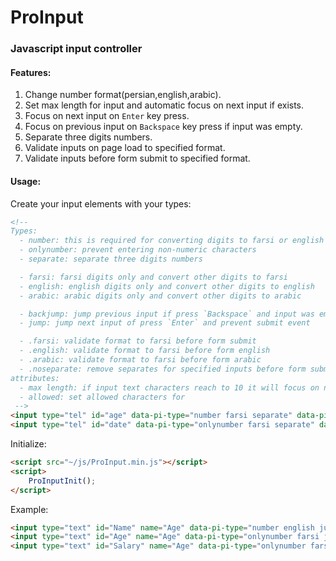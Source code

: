 # ProInput

### Javascript input controller

#### Features:

1. Change number format(persian,english,arabic).
2. Set max length for input and automatic focus on next input if exists.
3. Focus on next input on `Enter` key press.
4. Focus on previous input on `Backspace` key press if input was empty.
5. Separate three digits numbers.
6. Validate inputs on page load to specified format.
7. Validate inputs before form submit to specified format.

#### Usage:

Create your input elements with your types:
``` html
<!--
Types:
  - number: this is required for converting digits to farsi or english
  - onlynumber: prevent entering non-numeric characters
  - separate: separate three digits numbers

  - farsi: farsi digits only and convert other digits to farsi
  - english: english digits only and convert other digits to english
  - arabic: arabic digits only and convert other digits to arabic

  - backjump: jump previous input if press `Backspace` and input was empty
  - jump: jump next input of press `Enter` and prevent submit event

  - .farsi: validate format to farsi before form submit
  - .english: validate format to farsi before form english
  - .arabic: validate format to farsi before form arabic
  - .noseparate: remove separates for specified inputs before form submit
attributes:
  - max length: if input text characters reach to 10 it will focus on next input if exists
  - allowed: set allowed characters for 
 -->
<input type="tel" id="age" data-pi-type="number farsi separate" data-pi-max-length="10" />
<input type="tel" id="date" data-pi-type="onlynumber farsi separate" data-pi-max-length="10" data-pi-allowed="/" />
```

Initialize:
``` html
<script src="~/js/ProInput.min.js"></script>
<script>
    ProInputInit();
</script>
```

Example:
``` html
<input type="text" id="Name" name="Age" data-pi-type="number english jump" data-pi-max-length="32" />
<input type="text" id="Age" name="Age" data-pi-type="onlynumber farsi jump backjump" data-pi-max-length="3" />
<input type="text" id="Salary" name="Age" data-pi-type="onlynumber farsi separate backjump .english .noseparate" data-pi-max-length="9" />
```
